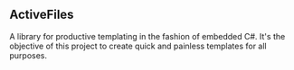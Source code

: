 ## ActiveFiles
A library for productive templating in the fashion of embedded C#. It's the objective of this project to create quick and painless templates for all purposes.
